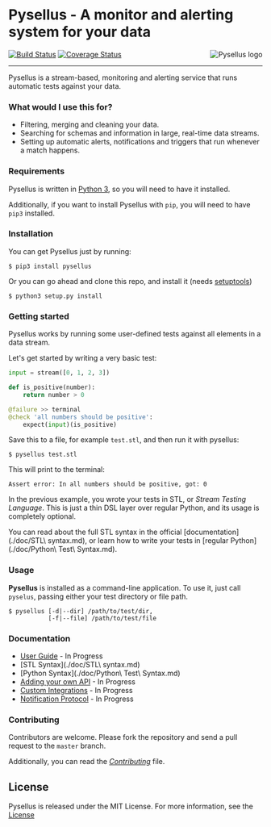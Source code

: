 # Pysellus - A monitor and alerting system for your data

<img src="https://dl.dropboxusercontent.com/u/29178650/logo.png" alt="Pysellus logo" align="right"/>

[![Build Status](https://travis-ci.org/Pysellus/pysellus.svg)](https://travis-ci.org/Pysellus/pysellus)
[![Coverage Status](https://coveralls.io/repos/Pysellus/pysellus/badge.svg?branch=master&service=github)](https://coveralls.io/github/Pysellus/pysellus?branch=master)

---

Pysellus is a stream-based, monitoring and alerting service that runs automatic tests against your data.

### What would I use this for?

- Filtering, merging and cleaning your data.
- Searching for schemas and information in large, real-time data streams.
- Setting up automatic alerts, notifications and triggers that run whenever a match happens.

### Requirements

Pysellus is written in [Python 3](https://www.python.org/downloads/release/python-343/), so you will need to have it installed.

Additionally, if you want to install Pysellus with `pip`, you will need to have `pip3` installed.

### Installation

You can get Pysellus just by running:

```
$ pip3 install pysellus
```

Or you can go ahead and clone this repo, and install it (needs [setuptools](https://pypi.python.org/pypi/setuptools))

```
$ python3 setup.py install
```

### Getting started

Pysellus works by running some user-defined tests against all elements in a data stream.

Let's get started by writing a very basic test:

```python
input = stream([0, 1, 2, 3])

def is_positive(number):
    return number > 0

@failure >> terminal
@check 'all numbers should be positive':
    expect(input)(is_positive)
```

Save this to a file, for example `test.stl`, and then run it with pysellus:

```
$ pysellus test.stl
```

This will print to the terminal:

```
Assert error: In all numbers should be positive, got: 0
```

In the previous example, you wrote your tests in STL, or _Stream Testing Language_. This is just a thin DSL layer over regular Python, and its usage is completely optional.

You can read about the full STL syntax in the official [documentation](./doc/STL\ syntax.md), or learn how to write your tests in [regular Python](./doc/Python\ Test\ Syntax.md).

### Usage

**Pysellus** is installed as a command-line application. To use it, just call `pyselus`, passing either your test directory or file path.

```
$ pysellus [-d|--dir] /path/to/test/dir,
           [-f|--file] /path/to/test/file
```

### Documentation

- [User Guide](.) - In Progress
- [STL Syntax](./doc/STL\ syntax.md)
- [Python Syntax](./doc/Python\ Test\ Syntax.md)
- [Adding your own API](.) - In Progress
- [Custom Integrations](.) - In Progress
- [Notification Protocol](.) - In Progress

### Contributing

Contributors are welcome. Please fork the repository and send a pull request to the `master` branch.

Additionally, you can read the [*Contributing*](./CONTRIBUTING.md) file.

## License

Pysellus is released under the MIT License. For more information, see the [License](./LICENSE)
